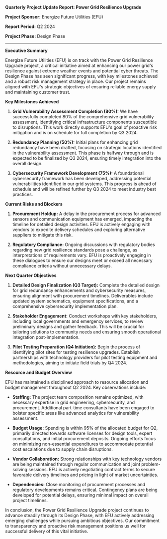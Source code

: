 **Quarterly Project Update Report: Power Grid Resilience Upgrade**

**Project Sponsor:** Energize Future Utilities (EFU)

**Report Period:** Q2 2024

**Project Phase:** Design Phase

---

**Executive Summary**

Energize Future Utilities (EFU) is on track with the Power Grid Resilience Upgrade project, a critical initiative aimed at enhancing our power grid's resilience against extreme weather events and potential cyber threats. The Design Phase has seen significant progress, with key milestones achieved and a robust risk management strategy in place. Our project remains aligned with EFU's strategic objectives of ensuring reliable energy supply and maintaining customer trust.

**Key Milestones Achieved**

1. **Grid Vulnerability Assessment Completion (80%):** We have successfully completed 80% of the comprehensive grid vulnerability assessment, identifying critical infrastructure components susceptible to disruptions. This work directly supports EFU's goal of proactive risk mitigation and is on schedule for full completion by Q3 2024.

2. **Redundancy Planning (50%):** Initial plans for enhancing grid redundancy have been drafted, focusing on strategic locations identified in the vulnerability assessment. This phase is halfway through and is expected to be finalized by Q3 2024, ensuring timely integration into the overall design.

3. **Cybersecurity Framework Development (75%):** A foundational cybersecurity framework has been developed, addressing potential vulnerabilities identified in our grid systems. This progress is ahead of schedule and will be refined further by Q3 2024 to meet industry best practices.

**Current Risks and Blockers**

1. **Procurement Holdup:** A delay in the procurement process for advanced sensors and communication equipment has emerged, impacting the timeline for detailed design activities. EFU is actively engaging with vendors to expedite delivery schedules and exploring alternative suppliers to mitigate this risk.

2. **Regulatory Compliance:** Ongoing discussions with regulatory bodies regarding new grid resilience standards pose a challenge, as interpretations of requirements vary. EFU is proactively engaging in these dialogues to ensure our designs meet or exceed all necessary compliance criteria without unnecessary delays.

**Next Quarter Objectives**

1. **Detailed Design Finalization (Q3 Target):** Complete the detailed design for grid redundancy enhancements and cybersecurity measures, ensuring alignment with procurement timelines. Deliverables include updated system schematics, equipment specifications, and a comprehensive cybersecurity implementation plan.

2. **Stakeholder Engagement:** Conduct workshops with key stakeholders, including local governments and emergency services, to review preliminary designs and gather feedback. This will be crucial for tailoring solutions to community needs and ensuring smooth operational integration post-implementation.

3. **Pilot Testing Preparation (Q4 Initiation):** Begin the process of identifying pilot sites for testing resilience upgrades. Establish partnerships with technology providers for pilot testing equipment and methodologies, aiming to initiate field trials by Q4 2024.

**Resource and Budget Overview**

EFU has maintained a disciplined approach to resource allocation and budget management throughout Q2 2024. Key observations include:

- **Staffing:** The project team composition remains optimized, with necessary expertise in grid engineering, cybersecurity, and procurement. Additional part-time consultants have been engaged to bolster specific areas like advanced analytics for vulnerability assessment.

- **Budget Usage:** Spending is within 95% of the allocated budget for Q2, primarily directed towards software licenses for design tools, expert consultations, and initial procurement deposits. Ongoing efforts focus on minimizing non-essential expenditures to accommodate potential cost escalations due to supply chain disruptions.

- **Vendor Collaboration:** Strong relationships with key technology vendors are being maintained through regular communication and joint problem-solving sessions. EFU is actively negotiating contract terms to secure favorable delivery timelines and pricing in light of market uncertainties.

- **Dependencies:** Close monitoring of procurement processes and regulatory developments remains critical. Contingency plans are being developed for potential delays, ensuring minimal impact on overall project timelines.

In conclusion, the Power Grid Resilience Upgrade project continues to advance steadily through its Design Phase, with EFU actively addressing emerging challenges while pursuing ambitious objectives. Our commitment to transparency and proactive risk management positions us well for successful delivery of this vital initiative.
